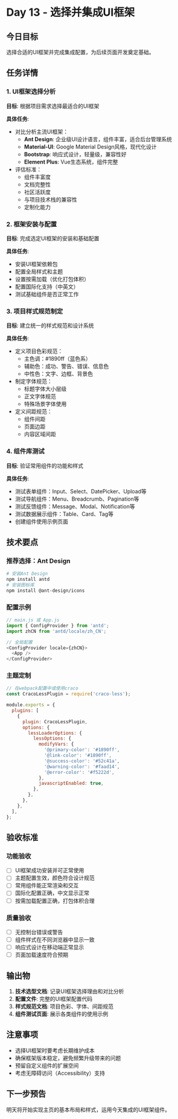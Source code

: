 # Day 13 - 选择并集成UI框架

## 今日目标
选择合适的UI框架并完成集成配置，为后续页面开发奠定基础。

## 任务详情

### 1. UI框架选择分析
**目标**: 根据项目需求选择最适合的UI框架

**具体任务**:
- 对比分析主流UI框架：
  - **Ant Design**: 企业级UI设计语言，组件丰富，适合后台管理系统
  - **Material-UI**: Google Material Design风格，现代化设计
  - **Bootstrap**: 响应式设计，轻量级，兼容性好
  - **Element Plus**: Vue生态系统，组件完整
- 评估标准：
  - 组件丰富度
  - 文档完整性
  - 社区活跃度
  - 与项目技术栈的兼容性
  - 定制化能力

### 2. 框架安装与配置
**目标**: 完成选定UI框架的安装和基础配置

**具体任务**:
- 安装UI框架依赖包
- 配置全局样式和主题
- 设置按需加载（优化打包体积）
- 配置国际化支持（中英文）
- 测试基础组件是否正常工作

### 3. 项目样式规范制定
**目标**: 建立统一的样式规范和设计系统

**具体任务**:
- 定义项目色彩规范：
  - 主色调：#1890ff（蓝色系）
  - 辅助色：成功、警告、错误、信息色
  - 中性色：文字、边框、背景色
- 制定字体规范：
  - 标题字体大小层级
  - 正文字体规范
  - 特殊场景字体使用
- 定义间距规范：
  - 组件间距
  - 页面边距
  - 内容区域间距

### 4. 组件库测试
**目标**: 验证常用组件的功能和样式

**具体任务**:
- 测试表单组件：Input、Select、DatePicker、Upload等
- 测试导航组件：Menu、Breadcrumb、Pagination等
- 测试反馈组件：Message、Modal、Notification等
- 测试数据展示组件：Table、Card、Tag等
- 创建组件使用示例页面

## 技术要点

### 推荐选择：Ant Design
```bash
# 安装Ant Design
npm install antd
# 安装图标库
npm install @ant-design/icons
```

### 配置示例
```javascript
// main.js 或 App.js
import { ConfigProvider } from 'antd';
import zhCN from 'antd/locale/zh_CN';

// 全局配置
<ConfigProvider locale={zhCN}>
  <App />
</ConfigProvider>
```

### 主题定制
```javascript
// 在webpack配置中或使用craco
const CracoLessPlugin = require('craco-less');

module.exports = {
  plugins: [
    {
      plugin: CracoLessPlugin,
      options: {
        lessLoaderOptions: {
          lessOptions: {
            modifyVars: {
              '@primary-color': '#1890ff',
              '@link-color': '#1890ff',
              '@success-color': '#52c41a',
              '@warning-color': '#faad14',
              '@error-color': '#f5222d',
            },
            javascriptEnabled: true,
          },
        },
      },
    },
  ],
};
```

## 验收标准

### 功能验收
- [ ] UI框架成功安装并可正常使用
- [ ] 主题配置生效，颜色符合设计规范
- [ ] 常用组件能正常渲染和交互
- [ ] 国际化配置正确，中文显示正常
- [ ] 按需加载配置正确，打包体积合理

### 质量验收
- [ ] 无控制台错误或警告
- [ ] 组件样式在不同浏览器中显示一致
- [ ] 响应式设计在移动端正常显示
- [ ] 页面加载速度符合预期

## 输出物
1. **技术选型文档**: 记录UI框架选择理由和对比分析
2. **配置文件**: 完整的UI框架配置代码
3. **样式规范文档**: 项目色彩、字体、间距规范
4. **组件测试页面**: 展示各类组件的使用示例

## 注意事项
- 选择UI框架时要考虑长期维护成本
- 确保框架版本稳定，避免频繁升级带来的问题
- 预留自定义组件的扩展空间
- 考虑无障碍访问（Accessibility）支持

## 下一步预告
明天将开始实现主页的基本布局和样式，运用今天集成的UI框架组件。
